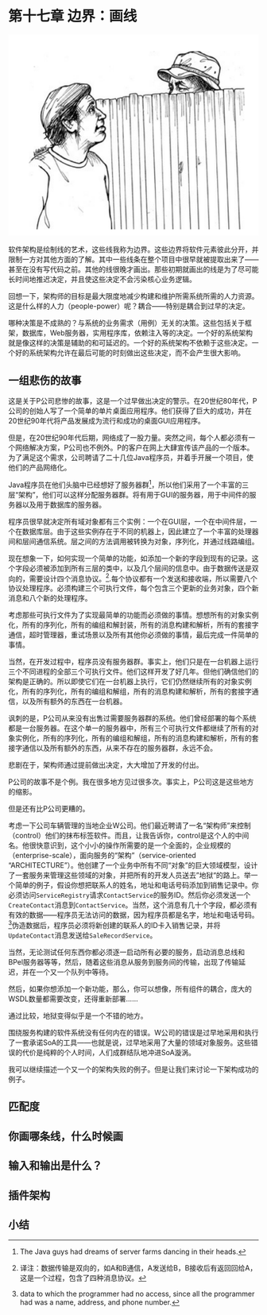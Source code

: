 # 第十七章 边界：画线

![](/assets/17/c17.png)

软件架构是绘制线的艺术，这些线我称为边界。这些边界将软件元素彼此分开，并限制一方对其他方面的了解。其中一些线条在整个项目中很早就被提取出来了——甚至在没有写代码之前。其他的线很晚才画出。那些初期就画出的线是为了尽可能长时间地推迟决定，并且使这些决定不会污染核心业务逻辑。

回想一下，架构师的目标是最大限度地减少构建和维护所需系统所需的人力资源。这是什么样的人力（people-power）呢？耦合——特别是耦合到过早的决定。

哪种决策是不成熟的？与系统的业务需求（用例）无关的决策。这些包括关于框架，数据库，Web服务器，实用程序库，依赖注入等的决定。一个好的系统架构就是像这样的决策是辅助的和可延迟的。一个好的系统架构不依赖于这些决定。一个好的系统架构允许在最后可能的时刻做出这些决定，而不会产生很大影响。

## 一组悲伤的故事

这是关于P公司悲惨的故事，这是一个过早做出决定的警示。在20世纪80年代，P公司的创始人写了一个简单的单片桌面应用程序。他们获得了巨大的成功，并在20世纪90年代将产品发展成为流行和成功的桌面GUI应用程序。

但是，在20世纪90年代后期，网络成了一股力量。突然之间，每个人都必须有一个网络解决方案，P公司也不例外。P的客户在网上大肆宣传该产品的一个版本。为了满足这个需求，公司聘请了二十几位Java程序员，并着手开展一个项目，使他们的产品网络化。

Java程序员在他们头脑中已经想好了服务器群[^1]，所以他们采用了一个丰富的三层“架构”，他们可以这样分配服务器群。将有用于GUI的服务器，用于中间件的服务器以及用于数据库的服务器。

程序员很早就决定所有域对象都有三个实例：一个在GUI层，一个在中间件层，一个在数据库层。由于这些实例存在于不同的机器上，因此建立了一个丰富的处理器间和层间通信系统。层之间的方法调用被转换为对象，序列化，并通过线路编组。

现在想象一下，如何实现一个简单的功能，如添加一个新的字段到现有的记录。这个字段必须被添加到所有三层的类中，以及几个层间的信息中。由于数据传送是双向的，需要设计四个消息协议。[^2].每个协议都有一个发送和接收端，所以需要八个协议处理程序。必须构建三个可执行文件，每个包含三个更新的业务对象，四个新消息和八个新的处理程序。

考虑那些可执行文件为了实现最简单的功能而必须做的事情。想想所有的对象实例化，所有的序列化，所有的编组和解封装，所有的消息构建和解析，所有的套接字通信，超时管理器，重试场景以及所有其他你必须做的事情，最后完成一件简单的事情。

当然，在开发过程中，程序员没有服务器群。事实上，他们只是在一台机器上运行三个不同进程的全部三个可执行文件。他们这样开发了好几年。但他们确信他们的架构是正确的。所以即使它们在一台机器上执行，它们仍然继续所有的对象实例化，所有的序列化，所有的编组和解组，所有的消息构建和解析，所有的套接字通信，以及所有额外的东西在一台机器。

讽刺的是，P公司从来没有出售过需要服务器群的系统。他们曾经部署的每个系统都是一台服务器。在这个单一的服务器中，所有三个可执行文件都继续了所有的对象实例化，所有的序列化，所有的编组和解组，所有的消息构建和解析，所有的套接字通信以及所有额外的东西，从来不存在的服务器群，永远不会。

悲剧在于，架构师通过提前做出决定，大大增加了开发的付出。

P公司的故事不是个例。我在很多地方见过很多次。事实上，P公司这是这些地方的缩影。

但是还有比P公司更糟的。

考虑一下公司车辆管理的当地企业W公司。他们最近聘请了一名“架构师”来控制（control）他们的抹布标签软件。而且，让我告诉你，control是这个人的中间名。他很快意识到，这个小小的操作所需要的是一个全面的，企业规模的（enterprise-scale），面向服务的“架构”（service-oriented “ARCHITECTURE”）。他创建了一个业务中所有不同“对象”的巨大领域模型，设计了一套服务来管理这些领域的对象，并把所有的开发人员送去”地狱“的路上。举一个简单的例子，假设你想把联系人的姓名，地址和电话号码添加到销售记录中。你必须访问`ServiceRegistry`请求`ContactService`的服务ID。然后你必须发送一个`CreateContact`消息到`ContactService`。当然，这个消息有几十个字段，都必须有有效的数据——程序员无法访问的数据，因为程序员都是名字，地址和电话号码。[^3]伪造数据后，程序员必须将新创建的联系人的ID卡入销售记录，并将`UpdateContact`消息发送给`SaleRecordService`。

当然，无论测试任何东西你都必须逐一启动所有必要的服务，启动消息总线和BPel服务器等等，然后，随着这些消息从服务到服务间的传输，出现了传输延迟，并在一个又一个队列中等待。

然后，如果你想添加一个新功能，那么，你可以想像，所有组件的耦合，庞大的WSDL数量都需要改变，还得重新部署......

通过比较，地狱变得似乎是一个不错的地方。

围绕服务构建的软件系统没有任何内在的错误。W公司的错误是过早地采用和执行了一套承诺SoA的工具——也就是说，过早地采用了大量的领域对象服务。这些错误的代价是纯粹的个人时间，人们成群结队地冲进SoA漩涡。

我可以继续描述一个又一个的架构失败的例子。但是让我们来讨论一下架构成功的例子。

## 匹配度

## 你画哪条线，什么时候画

## 输入和输出是什么？

## 插件架构

## 小结


[^1]: The Java guys had dreams of server farms dancing in their heads.

[^2]: 译注：数据传输是双向的，如A和B通信，A发送给B，B接收后有返回回给A，这是一个过程，包含了四种消息协议。

[^3]: data to which the programmer had no access, since all the programmer had was a name, address, and phone number.

